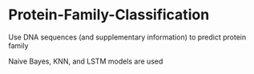 # Protein-Family-Classification
Use DNA sequences (and supplementary information) to predict protein family

Naive Bayes, KNN, and LSTM models are used
